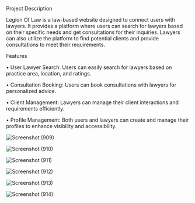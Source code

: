 
Project Description

Legion Of Law is a law-based website designed to connect users with lawyers. It provides a platform where users can search for lawyers based on their specific needs and get consultations for their inquiries. Lawyers can also utilize the platform to find potential clients and provide consultations to meet their requirements.

Features

•	User Lawyer Search: Users can easily search for lawyers based on practice area, location, and ratings.

•	Consultation Booking: Users can book consultations with lawyers for personalized advice.

•	Client Management: Lawyers can manage their client interactions and requirements efficiently.

•	Profile Management: Both users and lawyers can create and manage their profiles to enhance visibility and accessibility.




![Screenshot (909)](https://github.com/user-attachments/assets/c630603b-e9a7-4185-9a64-bfe8fcdc7f1f)




![Screenshot (910)](https://github.com/user-attachments/assets/899859f4-bb5c-487e-9d9b-b59154fcfd48)




![Screenshot (911)](https://github.com/user-attachments/assets/9ab1b3d0-2389-4aad-96d6-c514a1adcfb1)




![Screenshot (912)](https://github.com/user-attachments/assets/e1aa4fd1-d181-459a-b3c8-bc982b4f7b46)





![Screenshot (913)](https://github.com/user-attachments/assets/cf3c56b0-125b-4002-bf37-9a9cd5666445)




![Screenshot (914)](https://github.com/user-attachments/assets/81b02679-086c-4da3-a45c-1939f7256cb6)






